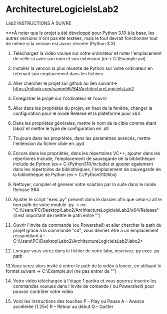# ArchitectureLogicielsLab2
Lab2
INSTRUCTIONS À SUIVRE 

***À noter que le projet a été développé pour Python 3.10 à la base, les autres versions n'ont pas été testées, mais le tout devrait fonctionner tout de même si la version est assez récente (Python 3.X).

1. Téléchargez la vidéo voulue sur votre ordinateur et noter l'emplacement de celle-ci avec son nom et son extension (ex-> C:\Example.avi)

2. Installer la version la plus récente de Python sur votre ordinateur en retenant son emplacement dans les fichiers

3. Aller chercher le projet sur github au lien suivant-> https://github.com/samm56784/ArchitectureLogicielsLab2

4. Enregistrer le projet sur l'ordinateur et l'ouvrir

5. Aller dans les propriétés du projet, en haut de la fenêtre, changer la configuration pour le mode Release et la plateforme pour x64

6. Dans les propriétés générales, mettre le nom de la cible comme étant labo2 et mettre le type de configuration en .dll

7. Toujours dans les propriétés, dans les paramètres avancés, mettre l'entension du fichier cible en .pyd

8. Encore dans les propriétés, dans les répertoires VC++, ajouter dans les répertoires Include, l'emplacement de sauvegarde de la bibliothèque include de Python (ex-> C:/Python310/include) et ajouter également dans les répertoires de bibliothèques, l'emplacement de sauvegarde de la bibliothèque de Python (ex-> C:/Python310/libs)

9. Nettoyer, compiler et générer votre solution par la suite dans le mode Release X64

10. Ajuster le script "exec.py" présent dans le dossier afin que celui-ci ait le bon path de votre module .py -> ex: "C:/Users/PC/Desktop/Labo2/ArchitectureLogicielsLab2/x64/Release" (il est important de mettre le path entre "")

11. Ouvrir l'invite de commande (ou Powershell) et aller chercher le path du projet grâce à la commande "cd", vous devriez être à un emplacement ressamblant à : C:\Users\PC\Desktop\Labo2\ArchitectureLogicielsLab2\labo2>

12. Lorsque vous serez dans le fichier de votre labo, inscrivez: py exec .py path

13.Vous serez alors invité à entrer le path de la vidéo à lancer, en utilisant le format suivant -> C:\\Example.avi  (ne pas entrer de "")

14. Votre vidéo téléchargée à l'étape 1 partira et vous pourrez inscrire les commandes voulues dans l'invite de comande ( ou Powershell) pour pouvoir contrôler votre vidéo

15. Voici les instructions des touches P – Play ou Pause A – Avance accélérée (1.25x) R – Retour au début Q - Quitter

